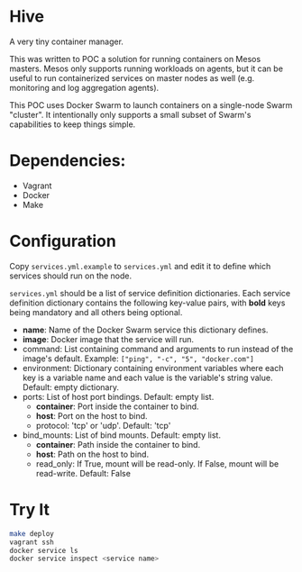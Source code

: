 # Hive

A very tiny container manager.

This was written to POC a solution for running containers on Mesos masters. Mesos only supports running workloads on agents, but it can be useful to run containerized services on master nodes as well (e.g. monitoring and log aggregation agents).

This POC uses Docker Swarm to launch containers on a single-node Swarm "cluster". It intentionally only supports a small subset of Swarm's capabilities to keep things simple.

# Dependencies:

- Vagrant
- Docker
- Make

# Configuration

Copy `services.yml.example` to `services.yml` and edit it to define which services should run on the node.

`services.yml` should be a list of service definition dictionaries. Each service definition dictionary contains the following key-value pairs, with **bold** keys being mandatory and all others being optional.

- **name**: Name of the Docker Swarm service this dictionary defines.
- **image**: Docker image that the service will run.
- command: List containing command and arguments to run instead of the image's default. Example: `["ping", "-c", "5", "docker.com"]`
- environment: Dictionary containing environment variables where each key is a variable name and each value is the variable's string value. Default: empty dictionary.
- ports: List of host port bindings. Default: empty list.
  - **container**: Port inside the container to bind.
  - **host**: Port on the host to bind.
  - protocol: 'tcp' or 'udp'. Default: 'tcp'
- bind_mounts: List of bind mounts. Default: empty list.
  - **container**: Path inside the container to bind.
  - **host**: Path on the host to bind.
  - read_only: If True, mount will be read-only. If False, mount will be read-write. Default: False

# Try It

```bash
make deploy
vagrant ssh
docker service ls
docker service inspect <service name>
```
